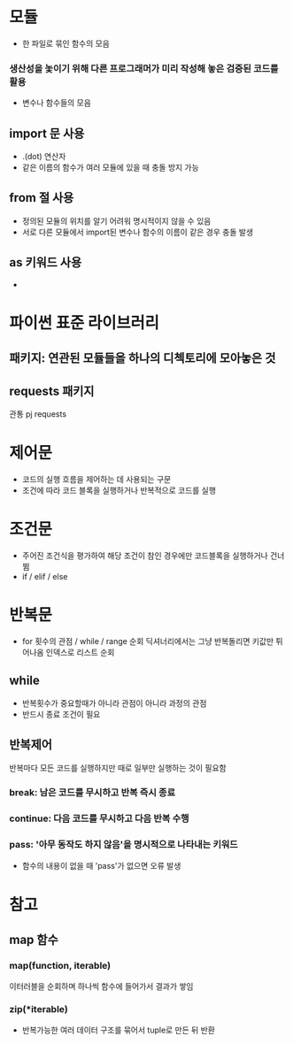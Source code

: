 # 모듈
- 한 파일로 묶인 함수의 모음
### 생산성을 놏이기 위해 다른 프로그래머가 미리 작성해 놓은 검증된 코드를 활용
- 변수나 함수들의 모음
## import 문 사용
- .(dot) 연산자
- 같은 이름의 함수가 여러 모듈에 있을 때 충돌 방지 가능
## from 절 사용
- 정의된 모듈의 위치를 알기 어려워 명시적이지 않을 수 있음
- 서로 다른 모듈에서 import된 변수나 함수의 이름이 같은 경우 충돌 발생
## as 키워드 사용
-
# 파이썬 표준 라이브러리
## 패키지: 연관된 모듈들을 하나의 디첵토리에 모아놓은 것
## requests 패키지
관통 pj requests
# 제어문
- 코드의 실행 흐름을 제어하는 데 사용되는 구문
- 조건에 따라 코드 블록을 실행하거나 반복적으로 코드를 실행
# 조건문
- 주어진 조건식을 평가하여 해당 조건이 참인 경우에만 코드블록을 실행하거나 건너뜀
- if / elif / else
# 반복문
- for 횟수의 관점
/ while / range 순회
딕셔너리에서는 그냥 반복돌리면 키값만 튀어나옴
인덱스로 리스트 순회
## while
- 반복횟수가 중요할때가 아니라 관점이 아니라 과정의 관점
- 반드시 종료 조건이 필요
## 반복제어
반복마다 모든 코드를 실행하지만 때로 일부만 실행하는 것이 필요함
### break: 남은 코드를 무시하고 반복 즉시 종료
### continue: 다음 코드를 무시하고 다음 반복 수행
### pass: '아무 동작도 하지 않음'을 명시적으로 나타내는 키워드
- 함수의 내용이 없을 때 'pass'가 없으면 오류 발생
# 참고
## map 함수
### map(function, iterable)
이터러블을 순회하며 하나씩 함수에 들어가서 결과가 쌓임
### zip(*iterable)
- 반복가능한 여러 데이터 구조를 묶어서 tuple로 만든 뒤 반환